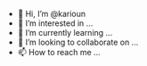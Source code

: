 - 👋 Hi, I’m @karioun
- 👀 I’m interested in ...
- 🌱 I’m currently learning ...
- 💞️ I’m looking to collaborate on ...
- 📫 How to reach me ...

<!---
karioun/karioun is a ✨ special ✨ repository because its `README.md` (this file) appears on your GitHub profile.
You can click the Preview link to take a look at your changes.
--->
